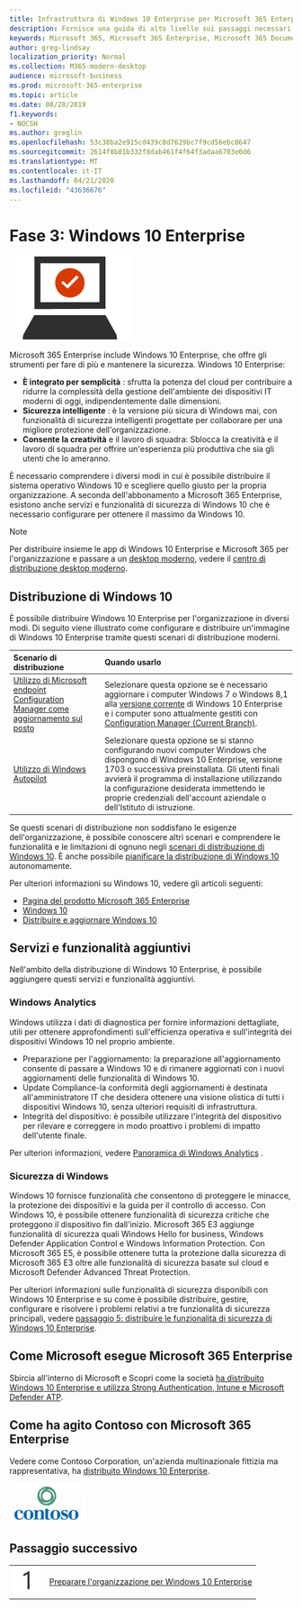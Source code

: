 ```yaml
---
title: Infrastruttura di Windows 10 Enterprise per Microsoft 365 Enterprise
description: Fornisce una guida di alto livello sui passaggi necessari per distribuire Windows 10 Enterprise sui PC come parte di Microsoft 365 Enterprise.
keywords: Microsoft 365, Microsoft 365 Enterprise, Microsoft 365 Documentation, Windows 10 Enterprise, distribuzione
author: greg-lindsay
localization_priority: Normal
ms.collection: M365-modern-desktop
audience: microsoft-business
ms.prod: microsoft-365-enterprise
ms.topic: article
ms.date: 08/28/2019
f1.keywords:
- NOCSH
ms.author: greglin
ms.openlocfilehash: 53c38ba2e915cd439c8d7629bc7f9cd56ebc8647
ms.sourcegitcommit: 2614f8b81b332f8dab461f4f64f3adaa6703e0d6
ms.translationtype: MT
ms.contentlocale: it-IT
ms.lasthandoff: 04/21/2020
ms.locfileid: "43636676"
---
```

# <a name="phase-3-windows-10-enterprise"></a>Fase 3: Windows 10 Enterprise

![Fase 3: Windows 10 Enterprise](../media/deploy-foundation-infrastructure/win10enterprise_icon.png)

Microsoft 365 Enterprise include Windows 10 Enterprise, che offre gli strumenti per fare di più e mantenere la sicurezza. Windows 10 Enterprise:

- **È integrato per semplicità** : sfrutta la potenza del cloud per contribuire a ridurre la complessità della gestione dell'ambiente dei dispositivi IT moderni di oggi, indipendentemente dalle dimensioni.
- **Sicurezza intelligente** : è la versione più sicura di Windows mai, con funzionalità di sicurezza intelligenti progettate per collaborare per una migliore protezione dell'organizzazione.
- **Consente la creatività** e il lavoro di squadra: Sblocca la creatività e il lavoro di squadra per offrire un'esperienza più produttiva che sia gli utenti che lo ameranno.

È necessario comprendere i diversi modi in cui è possibile distribuire il sistema operativo Windows 10 e scegliere quello giusto per la propria organizzazione. A seconda dell'abbonamento a Microsoft 365 Enterprise, esistono anche servizi e funzionalità di sicurezza di Windows 10 che è necessario configurare per ottenere il massimo da Windows 10.

>[!Note]
>Per distribuire insieme le app di Windows 10 Enterprise e Microsoft 365 per l'organizzazione e passare a un [desktop moderno](https://www.microsoft.com/microsoft-365/modern-desktop), vedere il [centro di distribuzione desktop moderno](https://aka.ms/howtoshift).
>

## <a name="windows-10-deployment"></a>Distribuzione di Windows 10

È possibile distribuire Windows 10 Enterprise per l'organizzazione in diversi modi. Di seguito viene illustrato come configurare e distribuire un'immagine di Windows 10 Enterprise tramite questi scenari di distribuzione moderni.

| Scenario di distribuzione | Quando usarlo |
|:--- |:--- |
| [Utilizzo di Microsoft endpoint Configuration Manager come aggiornamento sul posto](windows10-deploy-inplaceupgrade.md) | Selezionare questa opzione se è necessario aggiornare i computer Windows 7 o Windows 8,1 alla <a href="https://aka.ms/windows-10-release-information" target="_blank">versione corrente</a> di Windows 10 Enterprise e i computer sono attualmente gestiti con <a href="https://docs.microsoft.com/configmgr/core/understand/introduction" target="_blank">Configuration Manager (Current Branch)</a>. |
| [Utilizzo di Windows Autopilot](windows10-deploy-autopilot.md) | Selezionare questa opzione se si stanno configurando nuovi computer Windows che dispongono di Windows 10 Enterprise, versione 1703 o successiva preinstallata. Gli utenti finali avvierà il programma di installazione utilizzando la configurazione desiderata immettendo le proprie credenziali dell'account aziendale o dell'Istituto di istruzione. |

Se questi scenari di distribuzione non soddisfano le esigenze dell'organizzazione, è possibile conoscere altri scenari e comprendere le funzionalità e le limitazioni di ognuno negli [scenari di distribuzione di Windows 10](https://docs.microsoft.com/windows/deployment/windows-10-deployment-scenarios). È anche possibile <a href="https://aka.ms/planforwin10deployment" target="_blank">pianificare la distribuzione di Windows 10</a> autonomamente.

Per ulteriori informazioni su Windows 10, vedere gli articoli seguenti:

- [Pagina del prodotto Microsoft 365 Enterprise](https://www.microsoft.com/microsoft-365/enterprise)
- [Windows 10](https://docs.microsoft.com/windows/windows-10)
- [Distribuire e aggiornare Windows 10](https://docs.microsoft.com/windows/deployment/)


## <a name="additional-services-and-features"></a>Servizi e funzionalità aggiuntivi
Nell'ambito della distribuzione di Windows 10 Enterprise, è possibile aggiungere questi servizi e funzionalità aggiuntivi.

### <a name="windows-analytics"></a>Windows Analytics

Windows utilizza i dati di diagnostica per fornire informazioni dettagliate, utili per ottenere approfondimenti sull'efficienza operativa e sull'integrità dei dispositivi Windows 10 nel proprio ambiente.

* Preparazione per l'aggiornamento: la preparazione all'aggiornamento consente di passare a Windows 10 e di rimanere aggiornati con i nuovi aggiornamenti delle funzionalità di Windows 10. 
* Update Compliance-la conformità degli aggiornamenti è destinata all'amministratore IT che desidera ottenere una visione olistica di tutti i dispositivi Windows 10, senza ulteriori requisiti di infrastruttura.
* Integrità del dispositivo: è possibile utilizzare l'integrità del dispositivo per rilevare e correggere in modo proattivo i problemi di impatto dell'utente finale.

Per ulteriori informazioni, vedere [Panoramica di Windows Analytics](https://docs.microsoft.com/windows/deployment/update/windows-analytics-overview) .

### <a name="windows-security"></a>Sicurezza di Windows

Windows 10 fornisce funzionalità che consentono di proteggere le minacce, la protezione dei dispositivi e la guida per il controllo di accesso. Con Windows 10, è possibile ottenere funzionalità di sicurezza critiche che proteggono il dispositivo fin dall'inizio. Microsoft 365 E3 aggiunge funzionalità di sicurezza quali Windows Hello for business, Windows Defender Application Control e Windows Information Protection. Con Microsoft 365 E5, è possibile ottenere tutta la protezione dalla sicurezza di Microsoft 365 E3 oltre alle funzionalità di sicurezza basate sul cloud e Microsoft Defender Advanced Threat Protection. 

Per ulteriori informazioni sulle funzionalità di sicurezza disponibili con Windows 10 Enterprise e su come è possibile distribuire, gestire, configurare e risolvere i problemi relativi a tre funzionalità di sicurezza principali, vedere [passaggio 5: distribuire le funzionalità di sicurezza di Windows 10 Enterprise](windows10-enable-security-features.md).

## <a name="how-microsoft-does-microsoft-365-enterprise"></a>Come Microsoft esegue Microsoft 365 Enterprise

Sbircia all'interno di Microsoft e Scopri come la società [ha distribuito Windows 10 Enterprise e utilizza Strong Authentication, Intune e Microsoft Defender ATP](https://www.microsoft.com/itshowcase/deploying-and-managing-microsoft-365#primaryR6).

## <a name="how-contoso-did-microsoft-365-enterprise"></a>Come ha agito Contoso con Microsoft 365 Enterprise

Vedere come Contoso Corporation, un'azienda multinazionale fittizia ma rappresentativa, ha [distribuito Windows 10 Enterprise](contoso-win10.md).

![Contoso Corporation](../media/contoso-overview/contoso-icon.png)

## <a name="next-step"></a>Passaggio successivo

|||
|:-------|:-----|
|![Passaggio 1](../media/stepnumbers/Step1.png)| [Preparare l'organizzazione per Windows 10 Enterprise](windows10-prepare-your-org.md) |
